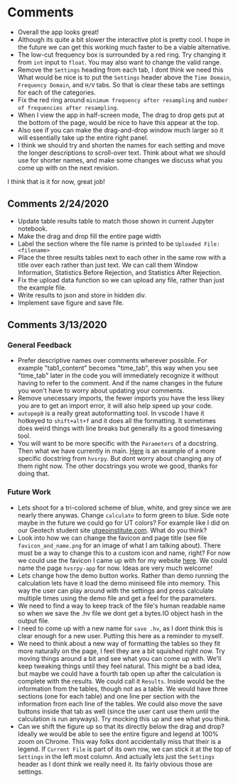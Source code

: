 # Comments

- Overall the app looks great!
- Although its quite a bit slower the interactive plot is pretty cool. I
hope in the future we can get this working much faster to be a viable
alternative.
- The low-cut frequency box is surrounded by a red ring. Try changing
it from `int` input to `float`. You may also want to change the valid range.
- Remove the `Settings` heading from each tab, I dont think we need this
What would be nice is to put the `Settings` header above the
`Time Domain`, `Frequency Domain`, and `H/V` tabs. So that is clear
these tabs are settings for each of the categories.
- Fix the red ring around `minimum frequency after resampling` and
`number of frequencies after resampling`.
- When I view the app in half-screen mode, The drag to drop gets put at
the bottom of the page, would be nice to have this appear at the top.
- Also see if you can make the drag-and-drop window much larger so it
will essentially take up the entire right panel.
- I think we should try and shorten the names for each setting and move
the longer descriptions to scroll-over text. Think about what we should
use for shorter names, and make some changes we discuss what you come up 
with on the next revision.

I think that is it for now, great job!

## Comments 2/24/2020

- Update table results table to match those shown in current Jupyter notebook.
- Make the drag and drop fill the entire page width
- Label the section where the file name is printed to be `Uploaded File: <filename>`
- Place the three results tables next to each other in the same row with a title over each rather
than just text. We can call them Window Information, Statistics Before Rejection, and Statistics After
Rejection.
- Fix the upload data function so we can upload any file, rather than just the example file.
- Write results to json and store in hidden div.
- Implement save figure and save file.

## Comments 3/13/2020

### General Feedback

- Prefer descriptive names over comments wherever possible. For example
"tab1_content" becomes "time_tab", this way when you see "time_tab" later in the
code you will immediately recognize it without having to refer to the comment.
And if the name changes in the future you won't have to worry about updating
your comments.
- Remove unecessary imports, the fewer imports you have the less likey you are
to get an import error, it will also help speed up your code.
- `autopep8` is a really great autoformatting tool. In vscode I have it hotkeyed
to `shift+alt+f` and it does all the formatting. It sometimes does weird
things with line breaks but generally its a good timesaving tool.
- You will want to be more specific with the `Parameters` of a docstring. Then
what we have currently in main. [Here](https://github.com/jpvantassel/hvsrpy/blob/8b6e34c14e44758cebeb560a3f2334cfef3b7e2f/hvsrpy/sensor3c.py#L191)
is an example of a more specific docstring from `hvsrpy`. But dont worry about
changing any of them right now. The other docstrings you wrote we good, thanks
for doing that.

### Future Work

- Lets shoot for a tri-colored scheme of blue, white, and grey since we are
nearly there anywas. Change `calculate` to form green to blue. Side note maybe
in the future we could go for UT colors? For example like I did on our Geotech
student site [utgeoinstitute.com](https://www.utgeoinstitute.com/). What do you
think?
- Look into how we can change the favicon and page title (see file
`favicon_and_name.png` for an image of what I am talking about). There must be a
way to change this to a custom icon and name, right? For now we could use the
favicon I came up with for my website [here](https://github.com/jpvantassel/research-website/blob/master/images/geoseis.png?raw=true).
We could name the page `hvsrpy-app` for now. Ideas are very much welcome!
- Lets change how the demo button works. Rather than demo running the
calculation lets have it load the demo miniseed file into memory. This way the
user can play around with the settings and press calculate multiple times using
the demo file and get a feel for the parameters.
- We need to find a way to keep track of the file's human readable name so when
we save the .hv file we dont get a bytes.IO object hash in the output file.
- I need to come up with a new name for `save .hv`, as I dont think this is
clear enough for a new user. Putting this here as a reminder to myself.
- We need to think about a new way of formatting the tables so they fit more
naturally on the page, I feel they are a bit squished right now. Try moving
things around a bit and see what you can come up with. We'll keep tweaking
things until they feel natural. This might be a bad idea, but maybe we could
have a fourth tab open up after the calculation is complete with the results. We
could call it `Results`. Inside would be the information from the tables, though
not as a table. We would have three sections (one for each table) and one line
per section with the information from each line of the tables. We could also
move the save buttons inside that tab as well (since the user cant use them
until the calculation is run anyways). Try mocking this up and see what you
think.
- Can we shift the figure up so that its directly below the drag and drop?
Ideally we would be able to see the entire figure and legend at 100% zoom on
Chrome. This way folks dont accidentally miss that their is a legend. If
`Current File` is part of its own row, we can stick it at the top of `Settings`
in the left most column. And actually lets just the `Settings` header as I dont
think we really need it. Its fairly obvious those are settings.
